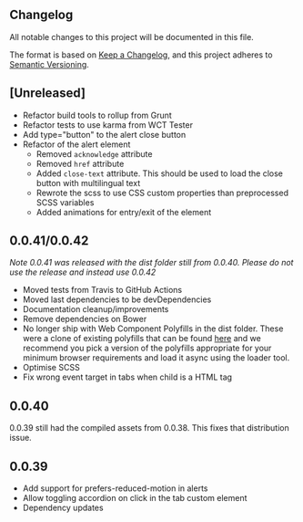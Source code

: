 ## Changelog

All notable changes to this project will be documented in this file.

The format is based on [Keep a Changelog](https://keepachangelog.com/en/1.0.0/),
and this project adheres to [Semantic Versioning](https://semver.org/spec/v2.0.0.html).

## [Unreleased]
- Refactor build tools to rollup from Grunt
- Refactor tests to use karma from WCT Tester
- Add type="button" to the alert close button
- Refactor of the alert element
  - Removed `acknowledge` attribute
  - Removed `href` attribute
  - Added `close-text` attribute. This should be used to load the close button with multilingual text
  - Rewrote the scss to use CSS custom properties than preprocessed SCSS variables
  - Added animations for entry/exit of the element

## 0.0.41/0.0.42
*Note 0.0.41 was released with the dist folder still from 0.0.40. Please do not use the release and instead use 0.0.42*

- Moved tests from Travis to GitHub Actions
- Moved last dependencies to be devDependencies
- Documentation cleanup/improvements
- Remove dependencies on Bower
- No longer ship with Web Component Polyfills in the dist folder. These were a clone of existing polyfills that
  can be found [here](https://github.com/webcomponents/polyfills/) and we recommend you pick a version of the polyfills
  appropriate for your minimum browser requirements and load it async using the loader tool.
- Optimise SCSS
- Fix wrong event target in tabs when child is a HTML tag

## 0.0.40
0.0.39 still had the compiled assets from 0.0.38. This fixes that distribution issue.

## 0.0.39
- Add support for prefers-reduced-motion in alerts
- Allow toggling accordion on click in the tab custom element
- Dependency updates
